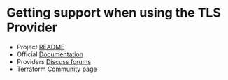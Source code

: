 # Getting support when using the TLS Provider

* Project [README](../README.md)
* Official [Documentation](https://registry.terraform.io/providers/hashicorp/tls/latest/docs)
* Providers [Discuss forums](https://discuss.hashicorp.com/c/terraform-providers/31)
* Terraform [Community](https://www.terraform.io/community.html) page
